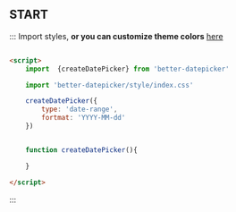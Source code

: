 ## START
::: Import styles, **or you can customize theme colors** [here](#/doc)
```html

<script>
    import  {createDatePicker} from 'better-datepicker'

    import 'better-datepicker/style/index.css'

    createDatePicker({
        type: 'date-range',
        fortmat: 'YYYY-MM-dd'
    })


    function createDatePicker(){

    }

</script>

```
:::
